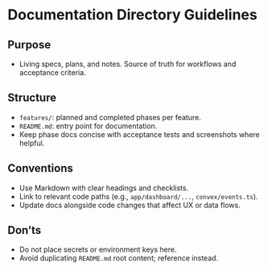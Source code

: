 # Documentation Directory Guidelines

## Purpose
- Living specs, plans, and notes. Source of truth for workflows and acceptance criteria.

## Structure
- `features/`: planned and completed phases per feature.
- `README.md`: entry point for documentation.
- Keep phase docs concise with acceptance tests and screenshots where helpful.

## Conventions
- Use Markdown with clear headings and checklists.
- Link to relevant code paths (e.g., `app/dashboard/...`, `convex/events.ts`).
- Update docs alongside code changes that affect UX or data flows.

## Don’ts
- Do not place secrets or environment keys here.
- Avoid duplicating `README.md` root content; reference instead.
